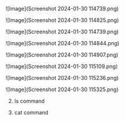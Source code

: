 
![Image](Screenshot 2024-01-30 114739.png)

![Image](Screenshot 2024-01-30 114825.png)

![Image](Screenshot 2024-01-30 114739.png)

![Image](Screenshot 2024-01-30 114844.png)

![Image](Screenshot 2024-01-30 114907.png)

![Image](Screenshot 2024-01-30 115109.png)

![Image](Screenshot 2024-01-30 115236.png)

![Image](Screenshot 2024-01-30 115325.png)

2) ls command




4) cat command
